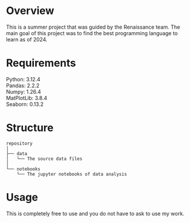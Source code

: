 # Overview 

This is a summer project that was guided by the Renaissance team. The main goal of this project was to find the best programming language to learn as of 2024.

# Requirements

Python: 3.12.4\
Pandas: 2.2.2\
Numpy: 1.26.4\
MatPlotLib: 3.8.4\
Seaborn: 0.13.2

# Structure

```
repository
│
├── data
│   └── The source data files
│
└── notebooks
    └── The jupyter notebooks of data analysis
```

# Usage 

This is completely free to use and you do not have to ask to use my work.
